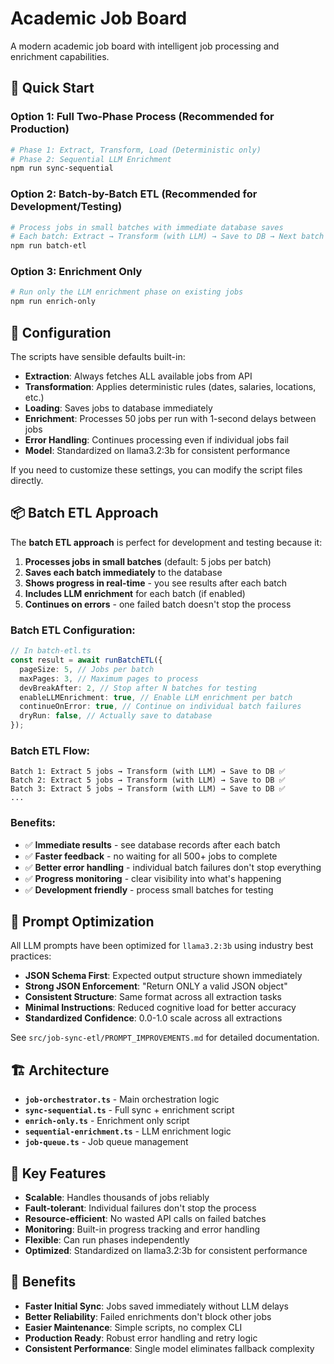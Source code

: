 # Academic Job Board

A modern academic job board with intelligent job processing and enrichment capabilities.

## 🚀 Quick Start

### **Option 1: Full Two-Phase Process (Recommended for Production)**

```bash
# Phase 1: Extract, Transform, Load (Deterministic only)
# Phase 2: Sequential LLM Enrichment
npm run sync-sequential
```

### **Option 2: Batch-by-Batch ETL (Recommended for Development/Testing)**

```bash
# Process jobs in small batches with immediate database saves
# Each batch: Extract → Transform (with LLM) → Save to DB → Next batch
npm run batch-etl
```

### **Option 3: Enrichment Only**

```bash
# Run only the LLM enrichment phase on existing jobs
npm run enrich-only
```

## 🔧 Configuration

The scripts have sensible defaults built-in:

- **Extraction**: Always fetches ALL available jobs from API
- **Transformation**: Applies deterministic rules (dates, salaries, locations, etc.)
- **Loading**: Saves jobs to database immediately
- **Enrichment**: Processes 50 jobs per run with 1-second delays between jobs
- **Error Handling**: Continues processing even if individual jobs fail
- **Model**: Standardized on llama3.2:3b for consistent performance

If you need to customize these settings, you can modify the script files directly.

## 📦 Batch ETL Approach

The **batch ETL approach** is perfect for development and testing because it:

1. **Processes jobs in small batches** (default: 5 jobs per batch)
2. **Saves each batch immediately** to the database
3. **Shows progress in real-time** - you see results after each batch
4. **Includes LLM enrichment** for each batch (if enabled)
5. **Continues on errors** - one failed batch doesn't stop the process

### **Batch ETL Configuration:**

```typescript
// In batch-etl.ts
const result = await runBatchETL({
  pageSize: 5, // Jobs per batch
  maxPages: 3, // Maximum pages to process
  devBreakAfter: 2, // Stop after N batches for testing
  enableLLMEnrichment: true, // Enable LLM enrichment per batch
  continueOnError: true, // Continue on individual batch failures
  dryRun: false, // Actually save to database
});
```

### **Batch ETL Flow:**

```
Batch 1: Extract 5 jobs → Transform (with LLM) → Save to DB ✅
Batch 2: Extract 5 jobs → Transform (with LLM) → Save to DB ✅
Batch 3: Extract 5 jobs → Transform (with LLM) → Save to DB ✅
...
```

### **Benefits:**

- ✅ **Immediate results** - see database records after each batch
- ✅ **Faster feedback** - no waiting for all 500+ jobs to complete
- ✅ **Better error handling** - individual batch failures don't stop everything
- ✅ **Progress monitoring** - clear visibility into what's happening
- ✅ **Development friendly** - process small batches for testing

## 📝 Prompt Optimization

All LLM prompts have been optimized for `llama3.2:3b` using industry best practices:

- **JSON Schema First**: Expected output structure shown immediately
- **Strong JSON Enforcement**: "Return ONLY a valid JSON object"
- **Consistent Structure**: Same format across all extraction tasks
- **Minimal Instructions**: Reduced cognitive load for better accuracy
- **Standardized Confidence**: 0.0-1.0 scale across all extractions

See `src/job-sync-etl/PROMPT_IMPROVEMENTS.md` for detailed documentation.

## 🏗️ Architecture

- **`job-orchestrator.ts`** - Main orchestration logic
- **`sync-sequential.ts`** - Full sync + enrichment script
- **`enrich-only.ts`** - Enrichment only script
- **`sequential-enrichment.ts`** - LLM enrichment logic
- **`job-queue.ts`** - Job queue management

## 🔧 Key Features

- **Scalable**: Handles thousands of jobs reliably
- **Fault-tolerant**: Individual failures don't stop the process
- **Resource-efficient**: No wasted API calls on failed batches
- **Monitoring**: Built-in progress tracking and error handling
- **Flexible**: Can run phases independently
- **Optimized**: Standardized on llama3.2:3b for consistent performance

## 🎯 Benefits

- **Faster Initial Sync**: Jobs saved immediately without LLM delays
- **Better Reliability**: Failed enrichments don't block other jobs
- **Easier Maintenance**: Simple scripts, no complex CLI
- **Production Ready**: Robust error handling and retry logic
- **Consistent Performance**: Single model eliminates fallback complexity

